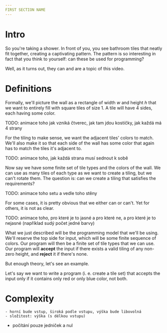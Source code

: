 ```yaml
---
FIRST SECTION NAME
---
```


# Intro
So you're taking a shower. In front of you, you see bathroom tiles that neatly fit together, creating a captivating pattern. The pattern is so interesting in fact that you think to yourself: can these be used for programming?

Well, as it turns out, they can and are a topic of this video.


# Definitions
Formally, we'll picture the wall as a rectangle of width $w$ and height $h$ that we want to entirely fill with square tiles of size $1$. A tile will have 4 sides, each having some color.

TODO: animace toho jak vzniká čtverec, jak tam jdou kostičky, jak každá má 4 strany

For the tiling to make sense, we want the adjacent tiles' colors to match. We'll also make it so that each side of the wall has some color that again has to match the tiles it's adjacent to.

TODO: animace toho, jak každá strana musí sednout k sobě

Now say we have some finite set of tile types and the colors of the wall. We can use as many tiles of each type as we want to create a tiling, but we can't rotate them. The question is: can we create a tiling that satisfies the requirements?

TODO: animace toho setu a vedle toho stěny

For some cases, it is pretty obvious that we either can or can't. Yet for others, it is not as clear.

TODO: animace toho, pro které je to jasné a pro které ne, a pro které je to nejasné (například sudý počet jedné barvy)

What we just described will be the programming model that we'll be using. We'll reserve the top side for input, which will be some finite sequence of colors. Our program will then be a finite set of tile types that we can use. Our program will **accept** the input if there exists a valid tiling of any non-zero height, and **reject** it if there's none.

But enough theory, let's see an example.


Let's say we want to write a program (i. e. create a tile set) that accepts the input only if it contains only red or only blue color, not both.

# Complexity

	- horní bude vstup, široká podle vstupu, výška bude libovolná
	- složitost: výška (s délkou vstupu)

- počítání pouze jedniček a nul
